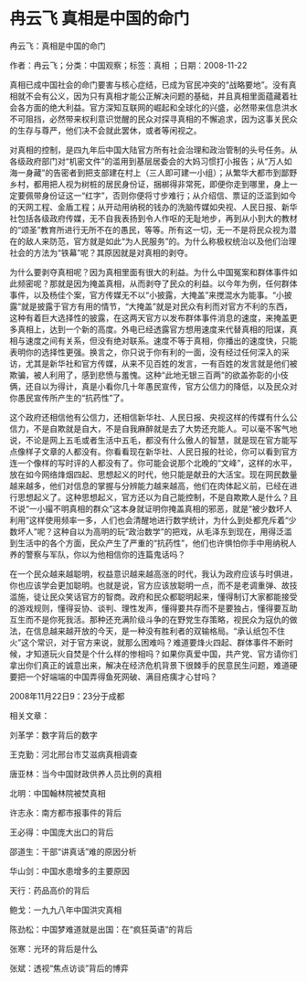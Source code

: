 # 冉云飞  真相是中国的命门    
    
冉云飞：真相是中国的命门    
作者：冉云飞；分类：中国观察；标签：真相 ；日期：2008-11-22    
真相已成中国社会的命门要害与核心症结，已成为官民冲突的“战略要地”。没有真相就不会有公义，因为只有真相才能公正解决问题的基础，并且真相里面蕴藏着社会各方面的绝大利益。官方深知互联网的崛起和全球化的兴盛，必然带来信息洪水不可阻挡，必然带来权利意识觉醒的民众对探寻真相的不懈追求，因为这事关民众的生存与尊严，他们决不会就此罢休，或者等闲视之。    
对真相的控制，是四九年后中国大陆官方所有社会治理和政治管制的头号任务。从各级政府部门对“机密文件”的滥用到基层居委会的大妈习惯打小报告；从“万人如海一身藏”的告密者到把支部建在村上（三人即可建一小组）；从繁华大都市到鄙野乡村，都用把人视为树桩的居民身份证，捆梆得非常死，即便你走到哪里，身上一定要佩带身份证这一“红字”，否则你便将寸步难行；从介绍信、票证的泛滥到如今的天网工程、金盾工程；从开动用纳税的钱办的洗脑传媒如央视、人民日报、新华社包括各级政府传媒，无不自我表扬到令人作呕的无耻地步，再到从小到大的教材的“颂圣”教育所进行无所不在的愚民，等等。所有这一切，无一不是将民众视为潜在的敌人来防范，官方就是如此“为人民服务”的。为什么称极权统治以及他们治理社会的方法为“铁幕”呢？其原因就是对真相的剥夺。    
为什么要剥夺真相呢？因为真相里面有很大的利益。为什么中国冤案和群体事件如此频密呢？那就是因为掩盖真相，从而剥夺了民众的利益。以今年为例，任何群体事件，以及杨佳个案，官方传媒无不以“小披露，大掩盖”来搅混水为能事。“小披露”就是披露于官方有用的情节，“大掩盖”就是对民众有利而对官方不利的东西，这种有着巨大选择性的披露，在这两天官方以发布群体事件消息的速度，来掩盖更多真相上，达到一个新的高度。外电已经透露官方想用速度来代替真相的阳谋，真相与速度之间有关系，但没有绝对联系。速度不等于真相，你播出的速度快，只能表明你的选择性更强。换言之，你只说于你有利的一面，没有经过任何深入的采访，尤其是新华社和官方传媒，从来不见百姓的发言，一有百姓的发言就是他们被欺骗，被人利用了，感到悲愤与羞愧。这种“此地无银三百两”的欲盖弥彰的小伎俩，还自以为得计，真是小看你几十年愚民宣传，官方公信力的降低，以及民众对你愚民宣传所产生的“抗药性”了。    
这个政府还相信他有公信力，还相信新华社、人民日报、央视这样的传媒有什么公信力，不是自欺就是自大，不是自我麻醉就是去了大势还充能人。可以毫不客气地说，不论是网上五毛或者生活中五毛，都没有什么傲人的智慧，就是现在官方能写点像样子文章的人都没有。你看看现在新华社、人民日报的社论，你可以看到官方连一个像样的写时评的人都没有了。你可能会说那个北晚的“文峰”，这样的水平，放在如今网络烽烟四起、思想起义的时代，他只能是献丑的大活宝。现在网民数量越来越多，他们对信息的掌握与分辨能力越来越高，他们在肉体起义前，已经在进行思想起义了。这种思想起义，官方还以为自己能控制，不是自欺欺人是什么？且不说“一小撮不明真相的群众”这本身就证明你掩盖真相的邪恶，就是“被少数坏人利用”这样使用频率一多，人们也会清醒地进行数学统计，为什么到处都充斥着“少数坏人”呢？这种自以为高明的玩“政治数学”的把戏，从毛泽东到现在，用得泛滥到生活中的各个方面，民众产生了严重的“抗药性”，他们也许惧怕你手中用纳税人养的警察与军队，你以为他相信你的连篇鬼话吗？    
在一个民众越来越聪明，权益意识越来越高涨的时代，我认为政府应该与时俱进，你也应该学会更加聪明。也就是说，官方应该放聪明一点，而不是老调重弹、故技滥施，徒让民众笑话官方的智商。政府和民众都聪明起来，懂得制订大家都能接受的游戏规则，懂得妥协、谈判、理性发声，懂得要共存而不是要独占，懂得要互助互生而不是你死我活。那种还充满阶级斗争的在野党生存策略，视民众为寇仇的做法，在信息越来越开放的今天，是一种没有胜利者的双输格局。“承认纸包不住火”这个常识，对于官方来说，就那么困难吗？难道要烽火四起、群体事件不断时候，才知道玩火自焚是个什么样的惨相吗？如果你真爱中国，共产党、官方请你们拿出你们真正的诚意出来，解决在经济危机背景下很棘手的民意民生问题，难道硬要把一个好端端的中国弄得鱼死网破、满目疮痍才心甘吗？    
2008年11月22日9：23分于成都    
    
相关文章：    
刘革学：数字背后的数字    
王克勤：河北邢台市艾滋病真相调查    
唐亚林：当今中国财政供养人员比例的真相    
北明：中国翰林院被焚真相    
许志永：南方都市报事件的背后    
王必得：中国庞大出口的背后    
邵道生：干部“讲真话”难的原因分析    
华山剑：中国水患增多的主要原因    
天行：药品高价的背后    
鲍戈：一九九八年中国洪灾真相    
陈劲松：中国梦难道就是出国：在“疯狂英语”的背后    
张寒：光环的背后是什么    
张斌：透视“焦点访谈”背后的博弈